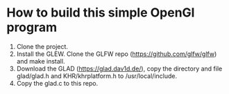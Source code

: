 # How to build this simple OpenGl program
1. Clone the project.
2. Install the GLEW. Clone the GLFW repo (https://github.com/glfw/glfw) and make install.
3. Download the GLAD (https://glad.dav1d.de/), copy the directory and file glad/glad.h and KHR/khrplatform.h to /usr/local/include.
4. Copy the glad.c to this repo.
